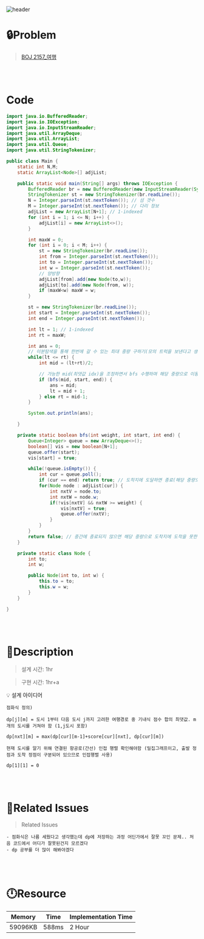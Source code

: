 ![header](https://capsule-render.vercel.app/api?type=waving&height=200&color=0:B2E6FF,100:FFB2D6&text=BOJ%202157&fontColor=FFFFFF&fontAlign=80&fontAlignY=35&fontSize=50)

# **🔒Problem**

> [BOJ 2157_여행](https://www.acmicpc.net/problem/5972)

<br>
<br>

# **Code**

```java
import java.io.BufferedReader;
import java.io.IOException;
import java.io.InputStreamReader;
import java.util.ArrayDeque;
import java.util.ArrayList;
import java.util.Queue;
import java.util.StringTokenizer;

public class Main {
    static int N,M;
    static ArrayList<Node>[] adjList;

    public static void main(String[] args) throws IOException {
        BufferedReader br = new BufferedReader(new InputStreamReader(System.in));
        StringTokenizer st = new StringTokenizer(br.readLine());
        N = Integer.parseInt(st.nextToken()); // 섬 갯수
        M = Integer.parseInt(st.nextToken()); // 다리 정보
        adjList = new ArrayList[N+1]; // 1-indexed
        for (int i = 1; i <= N; i++) {
            adjList[i] = new ArrayList<>();
        }

        int maxW = 0;
        for (int i = 0; i < M; i++) {
            st = new StringTokenizer(br.readLine());
            int from = Integer.parseInt(st.nextToken());
            int to = Integer.parseInt(st.nextToken());
            int w = Integer.parseInt(st.nextToken());
            // 양방향
            adjList[from].add(new Node(to,w));
            adjList[to].add(new Node(from, w));
            if (maxW<w) maxW = w;
        }

        st = new StringTokenizer(br.readLine());
        int start = Integer.parseInt(st.nextToken());
        int end = Integer.parseInt(st.nextToken());

        int lt = 1; // 1-indexed
        int rt = maxW;

        int ans = 0;
        // 이분탐색을 통해 한번에 갈 수 있는 최대 중량 구하기(모의 트럭을 보낸다고 생각)
        while(lt <= rt) {
            int mid = (lt+rt)/2;

            // 가능한 mid(최댓값 idx)을 조정하면서 bfs 수행하며 해당 중량으로 이동할 수 있는지 확인
            if (bfs(mid, start, end)) {
                ans = mid;
                lt = mid + 1;
            } else rt = mid-1;
        }

        System.out.println(ans);

    }

    private static boolean bfs(int weight, int start, int end) {
        Queue<Integer> queue = new ArrayDeque<>();
        boolean[] vis = new boolean[N+1];
        queue.offer(start);
        vis[start] = true;

        while(!queue.isEmpty()) {
            int cur = queue.poll();
            if (cur == end) return true; // 도착지에 도달하면 종료(해당 중량으로 이동 가능)
            for(Node node : adjList[cur]) {
                int nxtV = node.to;
                int nxtW = node.w;
                if(!vis[nxtV] && nxtW >= weight) {
                    vis[nxtV] = true;
                    queue.offer(nxtV);
                }
            }
        }
        return false; // 중간에 종료되지 않으면 해당 중량으로 도착지에 도착을 못한다는 뜻이므로 false 리턴
    }

    private static class Node {
        int to;
        int w;

        public Node(int to, int w) {
            this.to = to;
            this.w = w;
        }
    }

}
```

<br>
<br>

# **🔑Description**

> 설계 시간: 1hr

> 구현 시간: 1hr+a
<aside>
💡 설계 아이디어
    
    점화식 정의)

    dp[j][m] = 도시 1부터 다음 도시 j까지 고려한 여행경로 중 기내식 점수 합의 최댓값. m개의 도시를 거쳐야 함 (1,j도시 포함)
    
    dp[nxt][m] = max(dp[cur][m-1]+score[cur][nxt], dp[cur][m])
    
    현재 도시를 알기 위해 연결된 항공로(간선) 인접 행렬 확인해야함 (밀집그래프이고, 출발 정점과 도착 정점이 구분되어 있으므로 인접행렬 사용)
    
    dp[1][1] = 0

</aside>

<br>
<br>

# **📑Related Issues**

> Related Issues
<aside>

    - 점화식은 나름 세웠다고 생각했는데 dp에 저장하는 과정 어딘가에서 잘못 꼬인 문제.. 처음 코드에서 어디가 잘못된건지 모르겠다
    - dp 공부를 더 많이 해봐야겠다

</aside>

<br>
<br>

# **🕛Resource**

| Memory | Time  | Implementation Time |
| -- |-------|---------------------|
| 59096KB | 588ms | 2 Hour  |
